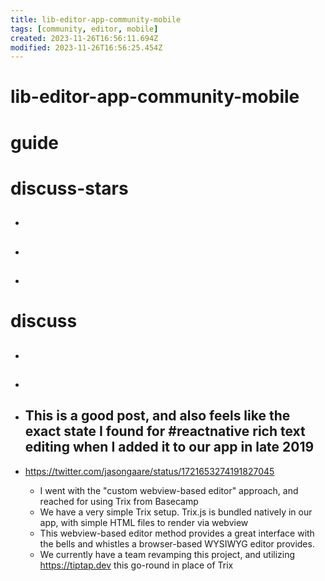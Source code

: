 ```yaml
---
title: lib-editor-app-community-mobile
tags: [community, editor, mobile]
created: 2023-11-26T16:56:11.694Z
modified: 2023-11-26T16:56:25.454Z
---
```


# lib-editor-app-community-mobile

# guide

# discuss-stars
- ## 

- ## 

- ## 
# discuss
- ## 

- ## 

- ## This is a good post, and also feels like the exact state I found for #reactnative rich text editing when I added it to our app in late 2019
- https://twitter.com/jasongaare/status/1721653274191827045
  - I went with the "custom webview-based editor" approach, and reached for using Trix from Basecamp
  - We have a very simple Trix setup. Trix.js is bundled natively in our app, with simple HTML files to render via webview
  - This webview-based editor method provides a great interface with the bells and whistles a browser-based WYSIWYG editor provides. 
  - We currently have a team revamping this project, and utilizing https://tiptap.dev this go-round in place of Trix
